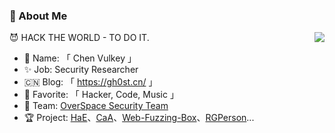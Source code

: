 
### 👤 About Me

<img align="right" src="https://github.com/gh0stkey/github-stats/blob/master/generated/languages.svg" />

😈 HACK THE WORLD - TO DO IT.

- 🥸 Name: 「 Chen Vulkey 」
- ✨ Job: Security Researcher
- 🇨🇳 Blog: 「 https://gh0st.cn/ 」
- 💖 Favorite: 「 Hacker, Code, Music 」
- 💎 Team: [OverSpace Security Team](https://github.com/OverSpace1337)
- 🏆 Project: [HaE](https://github.com/gh0stkey/HaE)、[CaA](https://github.com/gh0stkey/CaA)、[Web-Fuzzing-Box](https://github.com/gh0stkey/Web-Fuzzing-Box)、[RGPerson](https://github.com/gh0stkey/RGPerson)...
